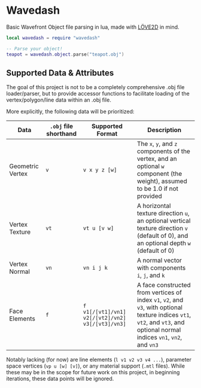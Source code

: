 # Wavedash

Basic Wavefront Object file parsing in lua, made with [LÖVE2D](https://love2d.org) in mind.

```lua
local wavedash = require "wavedash"

-- Parse your object!
teapot = wavedash.object.parse("teapot.obj")
```

## Supported Data & Attributes

The goal of this project is not to be a completely comprehensive .obj file loader/parser, but to provide accessor 
functions to facilitate loading of the vertex/polygon/line data within an .obj file. 

More explicitly, the following data will be prioritized:

| Data             | `.obj` file shorthand | Supported Format | Description |
|------------------|-----------------------|------------------|-------------|
| Geometric Vertex | `v`                   | `v x y z [w]`    | The `x`, `y`, and `z` components of the vertex, and an optional `w` component (the weight), assumed to be 1.0 if not provided|
| Vertex Texture   | `vt`                  | `vt u [v w]`     | A horizontal texture direction `u`, an optional vertical texture direction `v` (default of 0), and an optional depth `w` (default of 0)|
| Vertex Normal    | `vn`                  | `vn i j k`       | A normal vector with components `i`, `j`, and `k` |
| Face Elements    | `f`                   | `f v1[/[vt1]/vn1] v2[/[vt2]/vn2] v3[/[vt3]/vn3]`| A face constructed from vertices of index `v1`, `v2`, and `v3`, with optional texture indices `vt1`, `vt2`, and `vt3`, and optional normal indices `vn1`, `vn2`, and `vn3`|

Notably lacking (for now) are line elements (`l v1 v2 v3 v4 ...`), parameter space vertices (`vp u [w] [v]`), or any 
material support (`.mtl` files). While these may be in the scope for future work on this project, in beginning 
iterations, these data points will be ignored.

